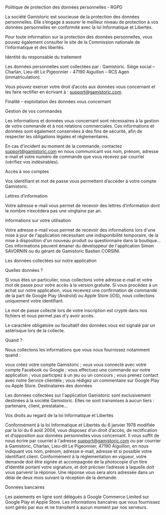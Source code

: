 Politique de protection des données personnelles - RGPD

La société Gamistoric est soucieuse de la protection des données personnelles. Elle s’engage à assurer le meilleur niveau de protection à vos données personnelles en conformité avec la loi Informatique et Libertés.

Pour toute information sur la protection des données personnelles, vous pouvez également consulter le site de la Commission nationale de l’informatique et des libertés.

 

Identité du responsable du traitement

Les données personnelles sont collectées par : Gamistoric. Siège social – Charlan, Lieu-dit Le Pigeonnier - 47190 Aiguillon – RCS Agen (immatriculation).

Vous pouvez exercer votre droit d’accès aux données vous concernant et les faire rectifier en écrivant à : support@gamistoric.com.

 

Finalité – exploitation des données vous concernant

Gestion de vos commandes

Les informations et données vous concernant sont nécessaires à la gestion de votre commande et à nos relations commerciales. Ces informations et données sont également conservées à des fins de sécurité, afin de respecter les obligations légales et réglementaires.

En cas d'incident au moment de la commande, contactez support@gamistoric.com en nous communicant vos nom, prénom, adresse e-mail et votre numéro de commande que vous recevez par courriel (vérifiez vos indésirables).

Accès à vos comptes

Vos identifiant et mot de passe vous permettent d’accéder à votre compte Gamistoric.

Lettres d’information

Votre adresse e-mail vous permet de recevoir des lettres d’information dont le nombre n’excédera pas une vingtaine par an.

Informations sur votre utilisation

Votre adresse e-mail vous permet de recevoir des informations lors d'une mise à jour de l'application nécessitant une indisponibilité temporaire, de la mise à disposition d'un nouveau produit ou questionnaire dans la boutique… Ces informations peuvent émaner du développeur de l'application Simon SAVORNIN ou du gérant de Gamistoric Bastien CORSINI.

 

Les données collectées sur notre application

Quelles données ?

Si vous êtes un particulier, nous collectons votre adresse e-mail et votre mot de passe pour votre accès à la version gratuite. Si vous procédez à un achat sur notre application, vous recevrez une confirmation de commande de la part de Google Play (Androïd) ou Apple Store (iOS), nous collectons uniquement votre identifiant.

Le mot de passe collecté lors de votre inscription est crypté dans nos fichiers et nous permet pas d'y avoir accès.

Le caractère obligatoire ou facultatif des données vous est signalé par un astérisque lors de la collecte.

Quand ?

Nous collectons les informations que vous nous fournissez notamment quand :

vous créez votre compte Gamistoric ;
vous vous connecté avec votre compte Facebook ou Google ;
vous effectuez une commande sur notre application ;
vous participez à un jeu ou un concours ;
vous prenez contact avec notre Service clientèle ;
vous rédigez un commentaire sur Google Play ou Apple Store.
Destinataires des données

Les données collectées sur l'application Gamistoric sont exclusivement destinées à la société Gamistoric. Elles ne sont transmises à aucun tiers : partenaire, client, prestataire…

Vos droits au regard de la loi Informatique et Libertés

Conformément à la loi Informatique et Libertés du 6 janvier 1978 modifiée par la loi du 6 août 2004, vous disposez d’un droit d’accès, de rectification et d’opposition aux données personnelles vous concernant. Il vous suffit de nous écrire par courriel à l'adresse support@gamistoric.com ou par courrier à Gamistoric, Charlan, Lieu-dit Le Pigeonnier, 47190 Aiguillon, en nous indiquant vos nom, prénom, adresse e-mail, adresse et si possible votre identifiant client. Conformément à la réglementation en vigueur, votre demande doit être signée et accompagnée de la photocopie d’un titre d’identité portant votre signature, et doit préciser l’adresse à laquelle doit vous parvenir la réponse. Une réponse vous sera alors adressée dans un délai de deux mois suivant la réception de la demande.

Données bancaires

Les paiements en ligne sont délégués à Google Commerce Limited sur Google Play et Apple Store. Les informations bancaires que vous fournissez sont gérés par eux et ne transitent à aucun moment par nos serveurs.

